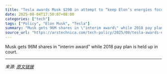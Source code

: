 ```yaml
---
title: "Tesla awards Musk $29B in attempt to “keep Elon’s energies focused on Tesla”"
date: 2025-08-04T17:50:07+08:00
categories: ["tech"]
tags: ["Policy", "Elon Musk", "Tesla"]
summary: "Musk gets 96M shares in \"interim award\" while 2018 pay plan is held up in court."
source_url: "https://arstechnica.com/tech-policy/2025/08/tesla-awards-elon-musk-29-billion-after-much-larger-pay-plan-blocked-in-court/"
---
```


Musk gets 96M shares in "interim award" while 2018 pay plan is held up in court.

---

*来源: [原文链接](https://arstechnica.com/tech-policy/2025/08/tesla-awards-elon-musk-29-billion-after-much-larger-pay-plan-blocked-in-court/)*
